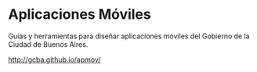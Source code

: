 <h1>Aplicaciones Móviles</h1>

<p>Guías y herramientas para diseñar aplicaciones móviles del Gobierno de la Ciudad de Buenos Aires.</p>

<p><a href="http://gcba.github.io/apmov/" target="_blank">http://gcba.github.io/apmov/</a></p>






